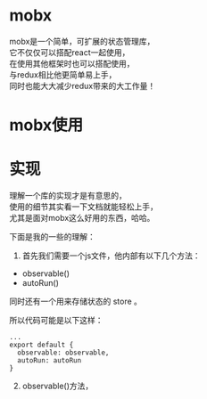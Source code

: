 # mobx
mobx是一个简单，可扩展的状态管理库，  
它不仅仅可以搭配react一起使用，  
在使用其他框架时也可以搭配使用，  
与redux相比他更简单易上手，  
同时也能大大减少redux带来的大工作量！

# mobx使用

# 实现
理解一个库的实现才是有意思的，  
使用的细节其实看一下文档就能轻松上手，  
尤其是面对mobx这么好用的东西，哈哈。

下面是我的一些的理解：

1. 首先我们需要一个js文件，他内部有以下几个方法：
  - observable()
  - autoRun()  

  同时还有一个用来存储状态的 store 。

  所以代码可能是以下这样：

```
...
export default {
  observable: observable,
  autoRun: autoRun
}

```

2. observable()方法，
